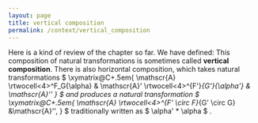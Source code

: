 ```yaml
---
layout: page
title: vertical composition
permalink: /context/vertical_composition
---
```

Here is a kind of review of the chapter so far. We have defined: This composition of natural transformations is sometimes called **vertical composition**. There is also horizontal composition, which takes natural transformations $ \xymatrix@C+.5em{ \mathscr{A} \rtwocell<4>^F_G{\alpha} & \mathscr{A}' \rtwocell<4>^{F'}_{G'}{\alpha'} & \mathscr{A}'' } $ and produces a natural transformation $ \xymatrix@C+.5em{ \mathscr{A} \rtwocell<4>^{F' \circ F}_{G' \circ G} &\mathscr{A}'', } $ traditionally written as $ \alpha' * \alpha $ .
